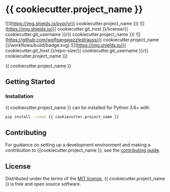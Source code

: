 # {{ cookiecutter.project_name }}

![](https://img.shields.io/pypi/v/{{ cookiecutter.project_name }})
![](https://img.shields.io/{{ cookiecutter.git_host }}/license/{{ cookiecutter.git_username }}/{{ cookiecutter.project_name }})
![](https://github.com/wolfgangwazzlestrauss/{{ cookiecutter.project_name }}/workflows/build/badge.svg)
![](https://img.shields.io/{{ cookiecutter.git_host }}/repo-size/{{ cookiecutter.git_username }}/{{ cookiecutter.project_name }})

{{ cookiecutter.project_name }}

## Getting Started

### Installation

{{ cookiecutter.project_name }} can be installed for Python 3.6+ with

```bash
pip install --user {{ cookiecutter.project_name }}
```

## Contributing

For guidance on setting up a development environment and making a contribution
to {{cookiecutter.project_name }}, see the [contributing
guide](CONTRIBUTING.md).

## License

Distributed under the terms of the [MIT license](LICENSE.md), {{
cookiecutter.project_name }} is free and open source software.

